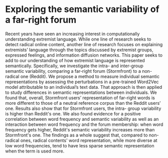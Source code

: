 # Exploring the semantic variability of a far-right forum

Recent years have seen an increasing interest in computationally understanding extremist language. While one line of research seeks to detect radical online content, another line of research focuses on explaining extremists’ language through the topics discussed by extremist groups, expressed feelings, and information diffusion networks. This paper seeks to add to our understanding of how extremist language is represented semantically. Specifically, we investigate the intra- and inter-group semantic variability, comparing a far-right forum (Stormfront) to a non-radical one (Reddit). We propose a method to measure individual semantic representations by assessing the perturbations in a pre-trained Word2Vec model attributable to an individual’s text data. That approach is then applied to study differences in semantic representations between individuals. We found that, overall, Stormfront users’ representation of far-right words is more different to those of a neutral reference corpus than the Reddit users’ one. Results also show that for Stormfront users, the intra- group variability is higher than Reddit's one. We also found evidence for a positive correlation between word frequency and semantic variability as well as an interaction between word frequency and the forum membership: when word frequency gets higher, Reddit's semantic variability increases more than Stormfront's one. The findings as a whole suggest that, compared to non-radical ones, radical contents' word representation, while more diverse at low word frequencies, tend to have less sparse semantic representation when the term is used more.
